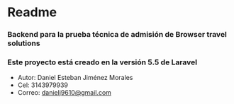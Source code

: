 # Readme 

### Backend para la prueba técnica de admisión de Browser travel solutions 
### Este proyecto está creado en la versión 5.5 de Laravel

- Autor: Daniel Esteban Jiménez Morales
- Cel: 3143979939
- Correo: danielj9610@gmail.com
